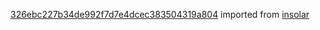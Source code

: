 [326ebc227b34de992f7d7e4dcec383504319a804](https://github.com/insolar/insolar/commit/326ebc227b34de992f7d7e4dcec383504319a804) imported from [insolar](https://github.com/insolar/insolar)
